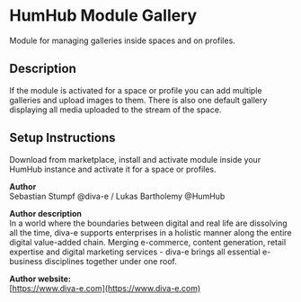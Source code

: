 # HumHub Module Gallery 
Module for managing galleries inside spaces and on profiles.

## Description
If the module is activated for a space or profile you can add multiple galleries and upload images to them.
There is also one default gallery displaying all media uploaded to the stream of the space.

## Setup Instructions
Download from marketplace, install and activate module inside your HumHub instance and activate it for a space or profiles.

__Author__       
Sebastian Stumpf @diva-e / Lukas Bartholemy @HumHub
  
__Author description__       
In a world where the boundaries between digital and real life are dissolving all the time, diva-e supports enterprises in a holistic manner along the entire digital value-added chain.
Merging e-commerce, content generation, retail expertise and digital marketing services - diva-e brings all essential e-business disciplines together under one roof.
    
__Author website:__      
[https://www.diva-e.com](https://www.diva-e.com)    
